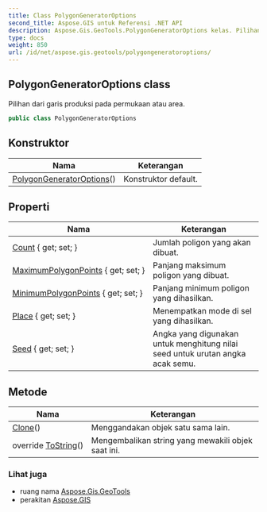 ```yaml
---
title: Class PolygonGeneratorOptions
second_title: Aspose.GIS untuk Referensi .NET API
description: Aspose.Gis.GeoTools.PolygonGeneratorOptions kelas. Pilihan dari garis produksi pada permukaan atau area.
type: docs
weight: 850
url: /id/net/aspose.gis.geotools/polygongeneratoroptions/
---
```

## PolygonGeneratorOptions class

Pilihan dari garis produksi pada permukaan atau area.

```csharp
public class PolygonGeneratorOptions
```

## Konstruktor

| Nama | Keterangan |
| --- | --- |
| [PolygonGeneratorOptions](polygongeneratoroptions/)() | Konstruktor default. |

## Properti

| Nama | Keterangan |
| --- | --- |
| [Count](../../aspose.gis.geotools/polygongeneratoroptions/count/) { get; set; } | Jumlah poligon yang akan dibuat. |
| [MaximumPolygonPoints](../../aspose.gis.geotools/polygongeneratoroptions/maximumpolygonpoints/) { get; set; } | Panjang maksimum poligon yang dibuat. |
| [MinimumPolygonPoints](../../aspose.gis.geotools/polygongeneratoroptions/minimumpolygonpoints/) { get; set; } | Panjang minimum poligon yang dihasilkan. |
| [Place](../../aspose.gis.geotools/polygongeneratoroptions/place/) { get; set; } | Menempatkan mode di sel yang dihasilkan. |
| [Seed](../../aspose.gis.geotools/polygongeneratoroptions/seed/) { get; set; } | Angka yang digunakan untuk menghitung nilai seed untuk urutan angka acak semu. |

## Metode

| Nama | Keterangan |
| --- | --- |
| [Clone](../../aspose.gis.geotools/polygongeneratoroptions/clone/)() | Menggandakan objek satu sama lain. |
| override [ToString](../../aspose.gis.geotools/polygongeneratoroptions/tostring/)() | Mengembalikan string yang mewakili objek saat ini. |

### Lihat juga

* ruang nama [Aspose.Gis.GeoTools](../../aspose.gis.geotools/)
* perakitan [Aspose.GIS](../../)


